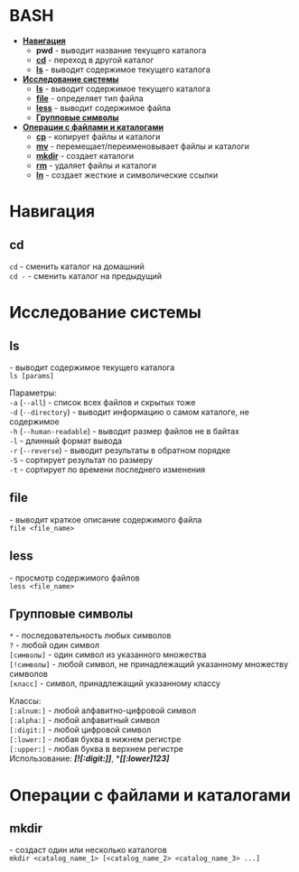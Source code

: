 # BASH

- [**Навигация**](#navigation)
  - **pwd** - выводит название текущего каталога
  - [**cd**](#cd) - переход в другой каталог
  - [**ls**](#ls) - выводит содержимое текущего каталога
- [**Исследование системы**](#research)
  - [**ls**](#ls) - выводит содержимое текущего каталога
  - [**file**](#file) - определяет тип файла
  - [**less**](#less) - выводит содержимое файла
  - [**Групповые символы**](#group-symbols)
- [**Операции с файлами и каталогами**](#operation)
  - [**cp**](#cp) - копирует файлы и каталоги
  - [**mv**](#mv) - перемещает/переименовывает файлы и каталоги
  - [**mkdir**](#mkdir) - создает каталоги
  - [**rm**](#rm) - удаляет файлы и каталоги
  - [**ln**](#ln) - создает жесткие и символические ссылки

# Навигация <a name='navigation'></a>

## **cd** <a name='cd'></a>

`cd` - сменить каталог на домашний  
`cd -` - сменить каталог на предыдущий

# Исследование системы <a name='research'></a>

## **ls** <a name='ls'></a>

\- выводит содержимое текущего каталога  
`ls [params]`

Параметры:  
 `-a` (`--all`) - список всех файлов и скрытых тоже  
 `-d` (`--directory`) - выводит информацию о самом каталоге, не содержимое  
 `-h` (`--human-readable`) - выводит размер файлов не в байтах  
 `-l` - длинный формат вывода  
 `-r` (`--reverse`) - выводит результаты в обратном порядке  
 `-S` - сортирует результат по размеру  
 `-t` - сортирует по времени последнего изменения

## **file** <a name='file'></a>

\- выводит краткое описание содержимого файла  
`file <file_name>`

## **less** <a name='less'></a>

\- просмотр содержимого файлов  
`less <file_name>`

## Групповые символы <a name='group-symbols'></a>

`*` - последовательность любых символов  
`?` - любой один символ  
`[символы]` - один символ из указанного множества  
`[!символы]` - любой символ, не принадлежащий указанному множеству символов  
`[класс]` - символ, принадлежащий указанному классу

Классы:  
`[:alnum:]` - любой алфавитно-цифровой символ  
`[:alpha:]` - любой алфавитный символ  
`[:digit:]` - любой цифровой символ  
`[:lower:]` - любая буква в нижнем регистре  
`[:upper:]` - любая буква в верхнем регистре  
Использование: **_[![:digit:]]_**, \***_[[:lower]123]_**

# Операции с файлами и каталогами <a name='operation'></a>

## **mkdir** <a name='mkdir'></a>

\- создаст один или несколько каталогов  
`mkdir <catalog_name_1> [<catalog_name_2> <catalog_name_3> ...]`
